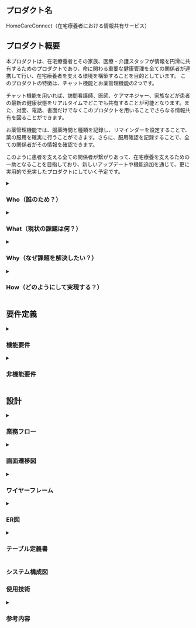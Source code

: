 ## プロダクト名
HomeCareConnect（在宅療養者における情報共有サービス）

## プロダクト概要
本プロダクトは、在宅療養者とその家族、医療・介護スタッフが情報を円滑に共有するためのプロダクトであり、命に関わる重要な健康管理を全ての関係者が連携して行い、在宅療養者を支える環境を構築することを目的としています。
このプロダクトの特徴は、チャット機能とお薬管理機能の2つです。

チャット機能を用いれば、訪問看護師、医師、ケアマネジャー、家族などが患者の最新の健康状態をリアルタイムでどこでも共有することが可能となります。また、対面、電話、書面だけでなくこのプロダクトを用いることでさらなる情報共有を図ることができます。

お薬管理機能では、服薬時間と種類を記録し、リマインダーを設定することで、薬の服用を確実に行うことができます。さらに、服用確認を記録することで、全ての関係者がその情報を確認できます。

このように患者を支える全ての関係者が繋がりあって、在宅療養を支えるための一助となることを目指しており、新しいアップデートや機能追加を通じて、更に実用的で充実したプロダクトにしていく予定です。



<details>
<summary><h3>Who（誰のため？）</h3></summary>　　

- 祖父（95歳　男性）
  - 1人暮らし
  - 要介護２（家事や食事、排泄といった日常生活動作の一部に見守りや介助が必要な状態）
- 家族
  - 父、母、姉、私
  - 祖父の家まで徒歩10分圏内に在住
  - 毎日、誰か1人が祖父の掃除、洗濯、調理など日常生活のサポートを行う
- ケアマネジャー（40代　女性）
  - 家族から相談に応じ、助言を提供する
  - 介護計画（ケアプラン）の作成及び説明・提案
- 看護師（30〜40代　女性）
  - 担当の看護師3名程が交代で訪問看護
  - 健康状態のチェック
  - 薬の管理
- 医師（50代　男性）
  - 患者の症状について診断
  - 診断結果に基づき、治療の提供・薬の処方

</details>

<details>
<summary><h3>What（現状の課題は何？）</h3></summary>

- 情報共有の難しさ
  - 家族、医療従事者、介護スタッフなどが関わる中で全員が最新の情報を把握し続けることは困難です。
  - 現状、情報の共有は電話、書面などを通じて行われますが、これらの方法では情報がバラバラになりやすく、全体として整合性を保つことが難しいです。
- 薬の管理
  - 複数の薬を指定された時間に正確に服用するのは困難です。
  - 特に高齢者や認知症の患者は、自分で管理することが難しく、適切な服用を行うためにはサポートが必要です。
- 非常時の対応
  - 突発的な健康問題や事故が発生した際に、迅速に関係者に情報を伝達し、対応することが求められます。
  - しかし、すぐに連絡を取れる体制が整っていない場合、事後の対応が遅れることがあります。
- 負担の偏り
  - 看護や介護は時間と労力を必要とするため、一部の家族やスタッフに負担が偏ることがあります。
  - 負担が偏ると、それがストレスとなり、看護・介護の質に影響を及ぼしたり、持続可能なサポートができなくなります。

</details>

<details>
<summary><h3>Why（なぜ課題を解決したい？）</h3></summary>

- 情報共有の難しさ
  - すべての関係者が最新かつ一貫した情報を持つことで、在宅療養者の状況把握と対応が迅速かつ適切に行なえるため。
  - 情報共有の精度と速度は、在宅療養者の安全と生活の質に直結するため。
- 薬の管理
  - 正確な薬の服用は治療効果を最大化し、過剰な副作用や薬物間相互作用を防ぐために重要であるため。
  - 特に命に関わる重大な疾患を持つ患者の場合、指示された通りに薬を服用しないと、病状が急速に悪化し、時には命を失う危険性もあるため。
- 非常時の対応
  - 迅速な対応が可能なシステムが整っていると、非常時の際に在宅療養者の安全が確保され、重篤な結果を回避することが可能になるため。
  - 関係者全員が対応情報を共有できれば、連携して迅速な対応が可能となるため。
- 負担の偏り
  - ケア負担の均等化は、介護者のストレス軽減と持続可能なケア提供体制を確保するために重要であるため。


</details>

<details>
<summary><h3>How（どのようにして実現する？）</h3></summary>

- 情報共有の難しさ
  - チャット機能を備えたプロダクトを導入することで、全ての関係者がリアルタイムで情報を共有できる環境を作ります。
  - 医療・介護スタッフ、家族全員が参加し、状況の報告や重要な連絡事項を投稿できるようにします。
- 薬の管理
  - 服用確認のチェック機能をつけることで、服用されたことを確認できるようにします。
  - 薬の種類、服用時間、量などを登録し、リマインダー機能で服用時間になると通知が届くようにします。
- 非常時の対応
  - 非常時にはまず電話で対応することになると思いますが、電話が繋がらない場合も想定し、チャットを通じて緊急時にも情報を迅速に共有し、適切な対応が可能になるようにします。
- 負担の偏り
  - チャット機能を用いた適切な情報共有と調整によって、ケアタスクを分散し、全員が参加するようなケア体制を作ります。

</details>

## 要件定義

<details>
<summary><h3>機能要件</h3></summary>

- 認証機能
  - ユーザー登録
    - ユーザーID、パスワード、名前、メールアドレス、ユーザータイプが登録できる。
    - ログイン中のユーザーが別のユーザーを登録できる。
    - 患者本人が始めにユーザー登録し、参加してほしい人をユーザー登録し、IDとパスワードを伝える形式を取る。
  - ログイン
    - ユーザーID、パスワードを入力し、ログインできる。
  - ログアウト
    - メニュー画面より選択し、ログアウトできる。
  - ユーザーID,パスワード以外でのログイン
    - ユーザーID、パスワードを忘れた場合は、メールアドレスより取得できる。

- チャット機能
  - リアルタイムでメッセージができる。
  - 画像を投稿できるようにする。
  - スタンプやリアクション機能
  - 通知を設定できる。(Advanced)
  - スレッド機能（Advanced）

- お薬管理機能
  - 薬の登録、確認、更新、削除できる。
    - 薬の名前、時間、服用する量、期間、メモ
  - 服用チェック
    - 薬を服用したことを確認できるチェック機能
    - 間違えてチェックしたときのために取り消し機能
  - 服用リマインダー（Advanced）
    - 登録した薬の服用時間から１時間過ぎても服用チェックされていなかったら、通知が送られる。


</details>

<details>
<summary><h3>非機能要件</h3></summary>

- ユーザビリティ
  - レスポンシブ対応（スマホ、PC、タブレット対応）
  - 高齢者でも直感的に理解でき、分かりやすいシンプルなUIにする。
  - 困ったときに自力で解決できるようにヘルプ機能やFAQを付ける。
  - レスポンス速度は遅くて3秒以内、基本的には1秒以内に行なえるようにする。

- 保守性
  - GitHubへプッシュ時に静的解析で自動チェックする

- 運用性
  - GitHumのmainブランチにマージしたら自動デプロイされるようにする。
  - GithubActionsにてCI/CDの導入

- セキュリティ
  - SSL化（HTTPS化）対応
  - アプリケーションサーバーとデータベースサーバーを分け、データベースサーバーは外部からアクセスできない設計にする。

</details>

## 設計

<details>
<summary><h3>業務フロー</h3></summary>

  <details>
  <summary><h4>認証機能</h4></summary>

  ![認証機能](./img/workflow_diagram/login_user.jpg)

  </details>

  <details>
  <summary><h4>チャット機能, お薬管理機能</h4></summary>

  ![チャット機能,お薬管理機能](./img/workflow_diagram/chat_medication_function.jpg)

  </details>

</details>

<details>
<summary><h3>画面遷移図</h3></summary>

![画面遷移図](./img/screen_transition_diagram/screen_transition_diagram3.jpg)

</details>

<details>
<summary><h3>ワイヤーフレーム</h3></summary>

  <details>
  <summary><h4>ユーザー登録、ログイン機能</h4></summary>

  ![ユーザー登録、ログイン機能](./img/wire_frame/login_user.jpeg)

  </details>

  <details>
  <summary><h4>チャット機能</h4></summary>

  ![チャット機能](./img/wire_frame/chat_function.jpeg)

  </details>

  <details>
  <summary><h4>お薬管理機能</h4></summary>

  ![お薬管理機能](./img/wire_frame/medication_management.jpeg)

  </details>

  <details>
  <summary><h4>メニュー機能</h4></summary>

  ![メニュー機能1](./img/wire_frame/menu_list1.jpeg)
  ![メニュー機能2](./img/wire_frame/menu_list2.jpeg)


  </details>



</details>

<details>
<summary><h3>ER図</h3></summary>

![ER図](./img/ER_diagram/er_diagram1.0.png)

- [エンティティ定義について詳細](ER_diagram.md)
- [患者テーブルとユーザーテーブルについて(検討中)](reference.md)

</details>

<details>
<summary><h3>テーブル定義書</h3></summary>

- **Patientsテーブル**

| カラム名 | データ型 | キー | NULL | 初期値 | 備考 |
|:--------|:-------:|:---:|:----:|:-----:|:----:|
| id | INTEGER | Primary | NO | - | AUTO INCREMENT |

- **Usersテーブル**

| カラム名 | データ型 | キー | NULL | 初期値 | 備考 |
|:--------|:-------:|:---:|:----:|:-----:|:----:|
| id | INTEGER | Primary | NO | - | AUTO INCREMENT |
| patient_id | INTEGER | Foreign | NO | -  | - |
| password | VARCHAR(255) | - | NO | - | - |
| email | VARCHAR(255) | Unique | NO | - | - |
| name | VARCHAR(255) | - | NO | - | - |
| type | INTEGER | - | NO | - | ※１ |
| message_notice | BOOLEAN | - | NO | true | - |
| medication_notice | BOOLEAN | - | NO | true | - |

※１：ユーザーの種類を示す。1は「患者」、2は「家族」、3は「医師」、4は「看護師」、5は「ケアマネジャー」

- **Messagesテーブル**

| カラム名 | データ型 | キー | NULL | 初期値 | 備考 |
|:--------|:-------:|:---:|:----:|:-----:|:----:|
| id | INTEGER | Primary | NO | - | AUTO INCREMENT |
| user_id | INTEGER | Foreign | NO | -  | - |
| patient_id | INTEGER | Foreign | NO | -  | - |
| content | TEXT | - | NO | - | - |
| image | BLOB | - | YES | - | - |
| timestamp | DATETIME | - | NO | - | - |

- **Stampsテーブル**

| カラム名 | データ型 | キー | NULL | 初期値 | 備考 |
|:--------|:-------:|:---:|:----:|:-----:|:----:|
| id | INTEGER | Primary | NO | - | AUTO INCREMENT |
| message_id | INTEGER | Foreign | NO | -  | - |
| user_id | INTEGER | Foreign | NO | -  | - |
| type | INTEGER | - | NO | -  | ※２ |

※２：スタンプの種類を示す。1は「いいね」、2は「ありがとう」、3は「お疲れ様」、4は「了解」、5は「ごめん」

- **Medicationsテーブル**

| カラム名 | データ型 | キー | NULL | 初期値 | 備考 |
|:--------|:-------:|:---:|:----:|:-----:|:----:|
| id | INTEGER | Primary | NO | - | AUTO INCREMENT |
| patient_id | INTEGER | Foreign | NO | -  | - |
| name | VARCHAR(255) | Unique | NO | - | - |
| dosage | VARCHAR(30) | - | NO | - | - |
| start_date | DATE | - | NO | - | - |
| end_date | DATE | - | NO | - | - |
| memo | TEXT | - | YES | - | - |

- **Schedulesテーブル**

| カラム名 | データ型 | キー | NULL | 初期値 | 備考 |
|:--------|:-------:|:---:|:----:|:-----:|:----:|
| id | INTEGER | Primary | NO | - | AUTO INCREMENT |
| medication_id | INTEGER | Foreign | NO | -  | - |
| time | TIME | - | NO | - | - |

- **Recordsテーブル**

| カラム名 | データ型 | キー | NULL | 初期値 | 備考 |
|:--------|:-------:|:---:|:----:|:-----:|:----:|
| id | INTEGER | Primary | NO | - | AUTO INCREMENT |
| schedule_id | INTEGER | Foreign | NO | -  | - |
| date | DATE | - | NO | - | - |
| confirmation | BOOLEAN | - | NO | 0 | ※３ |

※３：服用チェックを示す。0は「未チェック」、1は「チェック済み」

</details>

### システム構成図


### 使用技術

<details>
<summary><h3>参考内容</h3></summary>

- [フィードバック](feedback.md)


</details>
